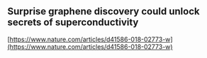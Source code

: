 ## Surprise graphene discovery could unlock secrets of superconductivity
  
  [https://www.nature.com/articles/d41586-018-02773-w](https://www.nature.com/articles/d41586-018-02773-w)